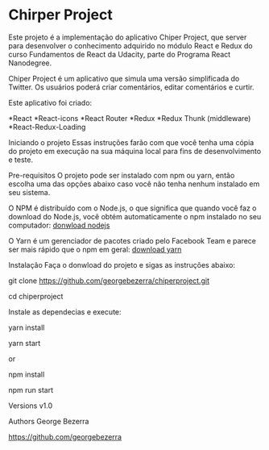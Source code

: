 # Chirper Project

Este projeto é a implementação do aplicativo Chiper Project, que server para desenvolver o conhecimento adquirido no módulo React e Redux  do curso Fundamentos de React da Udacity, parte do Programa React Nanodegree.

Chiper Project é um aplicativo que simula uma versão simplificada do Twitter. Os usuários poderá criar comentários, editar comentários e curtir.

Este aplicativo foi criado:  

*React *React-icons *React Router *Redux *Redux Thunk (middleware) *React-Redux-Loading  

Iniciando o projeto
Essas instruções farão com que você tenha uma cópia do projeto em execução na sua máquina local para fins de desenvolvimento e teste.

Pre-requisitos
O projeto pode ser instalado com npm ou yarn, então escolha uma das opções abaixo caso você não tenha nenhum instalado em seu sistema.

O NPM é distribuído com o Node.js, o que significa que quando você faz o download do Node.js, você obtém automaticamente o npm instalado
no seu computador: [donwload nodejs](https://nodejs.org/en/download/)

O Yarn é um gerenciador de pacotes criado pelo Facebook Team e parece ser mais rápido que o npm em geral:
[download yarn](https://yarnpkg.com/en/docs/install#debian-stable)


Instalação
Faça o donwload do projeto e sigas as instruções abaixo:

git clone https://github.com/georgebezerra/chiperproject.git  

cd chiperproject

Instale as dependecias e execute:

yarn install  

yarn start

or

npm install  

npm run start

Versions
v1.0

Authors
George Bezerra

https://github.com/georgebezerra

